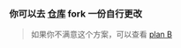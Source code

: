 ### 你可以去 [仓库](https://gitee.com/slowlyo/slow-admin) fork 一份自行更改
> 如果你不满意这个方案，可以查看 [plan B](/custom/plan-b)